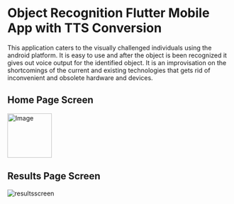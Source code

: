 # Object Recognition Flutter Mobile App with TTS Conversion
This application caters to the visually challenged individuals using the android platform.
It is easy to use and after the object is been recognized it gives out voice output for the identified object. 
It is an improvisation on the shortcomings of the current and existing technologies that gets rid of inconvenient and obsolete hardware and devices.

## Home Page Screen
<img src="C:\Users\dorra\Downloads\homescreen.jpg" width="100" height="100" alt="Image">


## Results Page Screen
![resultsscreen](https://github.com/DorraBousrih/ObjectRecognitionApp/assets/143103795/b64513ad-c907-4d3d-b873-9cdb00571fac)
